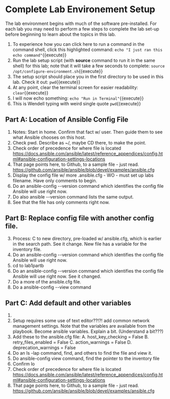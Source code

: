 # Complete Lab Environement Setup

The lab environment begins with much of the software pre-installed. For each lab you may need to perform a few steps to complete the lab set-up before beginning to learn about the topics in this lab.
1. To experience how you can click here to run a command in the command shell, click this highlighted command: `echo "I just ran this echo command"`{{execute}}
2. Run the lab setup script (with **source** command to run it in the same shell) for this lab; note that it will take a few seconds to complete: `source /opt/configure-environment.sh`{{execute}}
3. The setup script should place you in the first directory to be used in this lab. Check it out: `pwd`{{execute}}
4. At any point, clear the terminal screen for easier readability: `clear`{{execute}}
5. I will now echo something: `echo "Run in Terminal"`{{execute}}
6. This is Wendell typing with weird single quote `pwd`{{execute}}

## Part A: Location of Ansible Config File

1. Notes: Start in home. Confirm that fact w/ user. Then guide them to see what Ansible chooses on this host.
2. Check pwd. Describe as ~/, maybe CD there, to make the point.
3. Check order of precedence for where file is located https://docs.ansible.com/ansible/latest/reference_appendices/config.html#ansible-configuration-settings-locations
4. That page points here, to Github, to a sample file - just read. https://github.com/ansible/ansible/blob/devel/examples/ansible.cfg
5. Display the config file w/ more .ansible.cfg - WO - must set up labs filename. Have only comments to begin.
6. Do an ansible-config --version command which identifies the config file Ansible will use right now.
7. Do also ansible --version command lists the same output. 
8. See that the file has only comments right now.

## Part B: Replace config file with another config file. 

3. Process: C to new directory, pre-loaded w/ ansible.cfg, which is earlier in the search path. See it change. New file has a variable for the inventory file.
4. Do an ansible-config --version command which identifies the config file Ansible will use right now.
5. cd to lab1partb
6. Do an ansible-config --version command which identifies the config file Ansible will use right now. See it changed.
7. Do a more of the ansible.cfg file.
8. Do a ansible-config --view command 

## Part C: Add default and other variables

1. 
2. Setup requires some use of text editor??!?! add common network management settings. Note that the variables are available from the playbook. Become ansible variables. Explain a bit. (Understand a bit???)
3. Add these to the ansible.cfg file:
	A. host_key_checking = False
	B. retry_files_enabled = False
	C. action_warnings = False
	D. deprecation_warnings = False
4. Do an ls -lap command, find, and others to find the file and view it. 
7. Do ansible-config view command, find the pointer to the inventory file
8. Confirm lo
9. Check order of precedence for where file is located https://docs.ansible.com/ansible/latest/reference_appendices/config.html#ansible-configuration-settings-locations
10. That page points here, to Github, to a sample file - just read. https://github.com/ansible/ansible/blob/devel/examples/ansible.cfg
